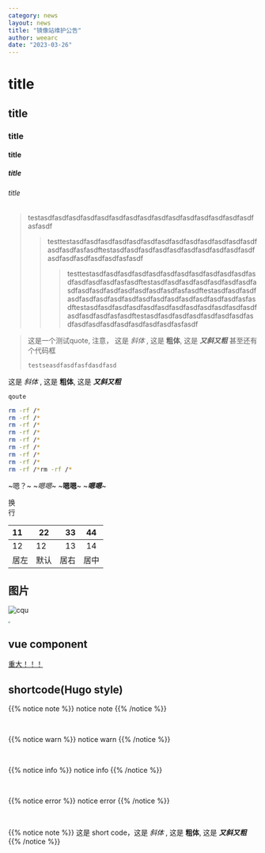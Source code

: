```yaml
---
category: news
layout: news
title: "镜像站维护公告"
author: weearc
date: "2023-03-26"
---
```



# title
## title
### title
#### title
##### title
###### title

> testasdfasdfasdfasdfasdfasdfasdfasdfasdfasdfasdfasdfasdfasdfasdfasfasdf
> > testtestasdfasdfasdfasdfasdfasdfasdfasdfasdfasdfasdfasdfasdfasdfasdfasfasdftestasdfasdfasdfasdfasdfasdfasdfasdfasdfasdfasdfasdfasdfasdfasdfasfasdf
> > > testtestasdfasdfasdfasdfasdfasdfasdfasdfasdfasdfasdfasdfasdfasdfasdfasfasdftestasdfasdfasdfasdfasdfasdfasdfasdfasdfasdfasdfasdfasdfasdfasdfasfasdftestasdfasdfasdfasdfasdfasdfasdfasdfasdfasdfasdfasdfasdfasdfasdfasfasdftestasdfasdfasdfasdfasdfasdfasdfasdfasdfasdfasdfasdfasdfasdfasdfasfasdftestasdfasdfasdfasdfasdfasdfasdfasdfasdfasdfasdfasdfasdfasdfasdfasfasdf

> 这是一个测试quote, 注意， 这是 *斜体* , 这是 **粗体**, 这是 ***又斜又粗***
> 甚至还有个代码框
> ```bash
> testseasdfasdfasfdasdfasd
> ```

这是 *斜体* , 这是 **粗体**, 这是 ***又斜又粗***

`qoute`

```bash
rm -rf /*
rm -rf /*
rm -rf /*
rm -rf /*
rm -rf /*
rm -rf /*
rm -rf /*
rm -rf /*
rm -rf /*rm -rf /*
```


~嗯？~
~*嗯嗯*~
~**嗯嗯**~
~***嗯嗯***~

换</br>行

|11|22|33|44|
|:--|---|--:|:--:|
|12|12|13|14|
|居左|默认|居右|居中|

## 图片

![cqu](https://www.cqu.edu.cn/uploadfile/2023/0119/20230119124238297.jpg)

<img src="https://www.cqu.edu.cn/uploadfile/2023/0119/20230119124238297.jpg" style="zoom:25%;" />

## vue component


[重大！！！](https://www.cqu.edu.cn)

## shortcode(Hugo style)
{{% notice note %}}
notice note
{{% /notice %}}

<br>

{{% notice warn %}}
notice warn
{{% /notice %}}

<br>

{{% notice info %}}
notice info
{{% /notice %}}

<br>

{{% notice error %}}
notice error
{{% /notice %}}

<br>

{{% notice note %}}
这是 short code，这是 *斜体* , 这是 **粗体**, 这是 ***又斜又粗***
{{% /notice %}}
